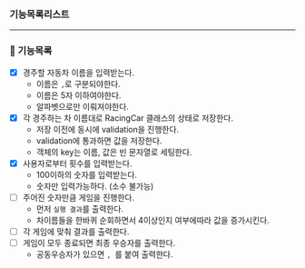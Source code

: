 ### 기능목록리스트


---

### 📌 기능목록
- [x] 경주할 자동차 이름을 입력받는다.
  - 이름은 `,`로 구분되야한다.
  - 이름은 5자 이하여야한다.
  - 알파벳으로만 이뤄져야한다.
- [x] 각 경주하는 차 이름대로 RacingCar 클래스의 상태로 저장한다.
  - 저장 이전에 동시에 validation을 진행한다.
  - validation에 통과하면 값을 저장한다.
  - 객체의 key는 이름, 값은 빈 문자열로 세팅한다.
- [x] 사용자로부터 횟수를 입력받는다.
  - 100이하의 숫자를 입력받는다.
  - 숫자만 입력가능하다. (소수 불가능)
- [ ] 주어진 숫자만큼 게임을 진행한다.
  - 먼저 `실행 결과`를 출력한다.
  - 차이름들을 한바퀴 순회하면서 4이상인지 여부에따라 값을 증가시킨다.
- [ ] 각 게임에 맞춰 결과를 출력한다.
- [ ] 게임이 모두 종료되면 최종 우승자를 출력한다.
  - 공동우승자가 있으면 `, `를 붙여 출력한다.